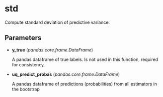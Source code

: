 # std

Compute standard deviation of predictive variance.



## Parameters

- **y_true** (*pandas.core.frame.DataFrame*)

    A pandas dataframe of true labels. Is not used in this function, required for consistency.

- **uq_predict_probas** (*pandas.core.frame.DataFrame*)

    A pandas dataframe of predictions (probabilities) from all estimators in the bootstrap




